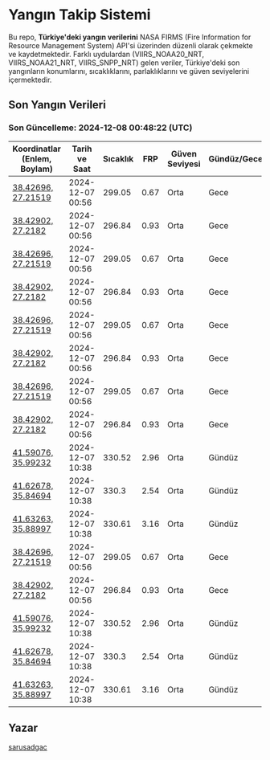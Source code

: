 # Yangın Takip Sistemi

Bu repo, **Türkiye'deki yangın verilerini** NASA FIRMS (Fire Information for Resource Management System) API'si üzerinden düzenli olarak çekmekte ve kaydetmektedir. Farklı uydulardan (VIIRS_NOAA20_NRT, VIIRS_NOAA21_NRT, VIIRS_SNPP_NRT) gelen veriler, Türkiye'deki son yangınların konumlarını, sıcaklıklarını, parlaklıklarını ve güven seviyelerini içermektedir.

## Son Yangın Verileri
### Son Güncelleme: 2024-12-08 00:48:22 (UTC)

| Koordinatlar (Enlem, Boylam) | Tarih ve Saat | Sıcaklık | FRP | Güven Seviyesi | Gündüz/Gece |
|-----------------------------|----------------|----------|-----|----------------|-------------|
| [38.42696, 27.21519](https://www.google.com/maps?q=38.42696,27.21519) | 2024-12-07 00:56 | 299.05 | 0.67 | Orta | Gece |
| [38.42902, 27.2182](https://www.google.com/maps?q=38.42902,27.2182) | 2024-12-07 00:56 | 296.84 | 0.93 | Orta | Gece |
| [38.42696, 27.21519](https://www.google.com/maps?q=38.42696,27.21519) | 2024-12-07 00:56 | 299.05 | 0.67 | Orta | Gece |
| [38.42902, 27.2182](https://www.google.com/maps?q=38.42902,27.2182) | 2024-12-07 00:56 | 296.84 | 0.93 | Orta | Gece |
| [38.42696, 27.21519](https://www.google.com/maps?q=38.42696,27.21519) | 2024-12-07 00:56 | 299.05 | 0.67 | Orta | Gece |
| [38.42902, 27.2182](https://www.google.com/maps?q=38.42902,27.2182) | 2024-12-07 00:56 | 296.84 | 0.93 | Orta | Gece |
| [38.42696, 27.21519](https://www.google.com/maps?q=38.42696,27.21519) | 2024-12-07 00:56 | 299.05 | 0.67 | Orta | Gece |
| [38.42902, 27.2182](https://www.google.com/maps?q=38.42902,27.2182) | 2024-12-07 00:56 | 296.84 | 0.93 | Orta | Gece |
| [41.59076, 35.99232](https://www.google.com/maps?q=41.59076,35.99232) | 2024-12-07 10:38 | 330.52 | 2.96 | Orta | Gündüz |
| [41.62678, 35.84694](https://www.google.com/maps?q=41.62678,35.84694) | 2024-12-07 10:38 | 330.3 | 2.54 | Orta | Gündüz |
| [41.63263, 35.88997](https://www.google.com/maps?q=41.63263,35.88997) | 2024-12-07 10:38 | 330.61 | 3.16 | Orta | Gündüz |
| [38.42696, 27.21519](https://www.google.com/maps?q=38.42696,27.21519) | 2024-12-07 00:56 | 299.05 | 0.67 | Orta | Gece |
| [38.42902, 27.2182](https://www.google.com/maps?q=38.42902,27.2182) | 2024-12-07 00:56 | 296.84 | 0.93 | Orta | Gece |
| [41.59076, 35.99232](https://www.google.com/maps?q=41.59076,35.99232) | 2024-12-07 10:38 | 330.52 | 2.96 | Orta | Gündüz |
| [41.62678, 35.84694](https://www.google.com/maps?q=41.62678,35.84694) | 2024-12-07 10:38 | 330.3 | 2.54 | Orta | Gündüz |
| [41.63263, 35.88997](https://www.google.com/maps?q=41.63263,35.88997) | 2024-12-07 10:38 | 330.61 | 3.16 | Orta | Gündüz |

## Yazar

[sarusadgac](https://x.com/sarusadgac)
